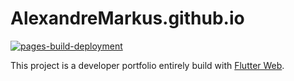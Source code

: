 # AlexandreMarkus.github.io
[![pages-build-deployment](https://github.com/AlexandreMarkus/AlexandreMarkus.github.io/actions/workflows/pages/pages-build-deployment/badge.svg?branch=gh-pages)](https://github.com/AlexandreMarkus/AlexandreMarkus.github.io/actions/workflows/pages/pages-build-deployment)

This project is a developer portfolio entirely build with [Flutter Web](https://flutter.dev/web). 
